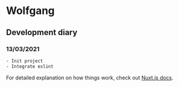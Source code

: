 # Wolfgang

## Development diary

### 13/03/2021
```bash
- Init project
- Integrate eslint
```

For detailed explanation on how things work, check out [Nuxt.js docs](https://nuxtjs.org).
